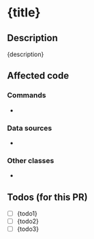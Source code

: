 # {title}

## Description

{description}

## Affected code

### Commands

-

### Data sources

-

### Other classes

-

## Todos (for this PR)

- [ ] {todo1}
- [ ] {todo2}
- [ ] {todo3}
